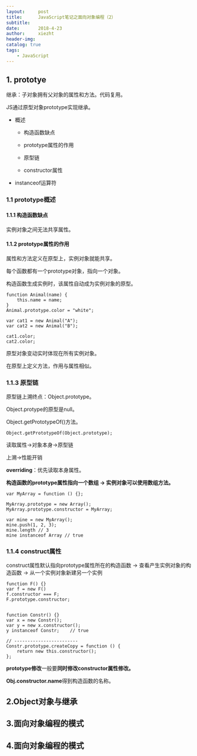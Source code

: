 ```yaml
---
layout:     post
title:      JavaScript笔记之面向对象编程（2）
subtitle:   
date:       2018-4-23
author:     xiezht
header-img: 
catalog: true
tags: 
    - JavaScript
---
```


## 1. prototye

继承：子对象拥有父对象的属性和方法。代码复用。

JS通过原型对象prototype实现继承。

* 概述
	
	+ 构造函数缺点

	+ prototype属性的作用

	+ 原型链

	+ constructor属性

* instanceof运算符

### 1.1 prototype概述

#### 1.1.1 构造函数缺点

实例对象之间无法共享属性。

#### 1.1.2 prototype属性的作用

属性和方法定义在原型上，实例对象就能共享。

每个函数都有一个prototype对象，指向一个对象。

构造函数生成实例时，该属性自动成为实例对象的原型。

	function Animal(name) {
		this.name = name;
	}
	Animal.prototype.color = "white";

	var cat1 = new Animal("A");
	var cat2 = new Animal("B");

	cat1.color;
	cat2.color;

原型对象变动实时体现在所有实例对象。

在原型上定义方法，作用与属性相似。

### 1.1.3 原型链

原型链上溯终点：Object.prototype。

Object.protype的原型是null。

Object.getPrototypeOf()方法。

	Object.getPrototypeOf(Object.prototype);

读取属性->对象本身->原型链

上溯->性能开销

**overriding**：优先读取本身属性。

**构造函数的prototype属性指向一个数组 -> 实例对象可以使用数组方法。**

	var MyArray = function () {};

	MyArray.prototype = new Array();
	MyArray.prototype.constructor = MyArray;

	var mine = new MyArray();
	mine.push(1, 2, 3);
	mine.length // 3
	mine instanceof Array // true

### 1.1.4 construct属性

construct属性默认指向prototype属性所在的构造函数 -> 查看产生实例对象的构造函数
-> 从一个实例对象新建另一个实例

	function F() {}
	var f = new F()
	f.constructor === F;
	F.prototype.constructor;

	
	function Constr() {}
	var x = new Constr();
	var y = new x.constructor();
	y instanceof Constr;	// true

	// ------------------------
	Constr.prototype.createCopy = function () {
		return new this.constructor();
	};

**prototype修改**一般要**同时修改constructor属性修改。**

**Obj.constructor.name**得到构造函数的名称。


## 2.Object对象与继承

## 3.面向对象编程的模式

## 4.面向对象编程的模式





